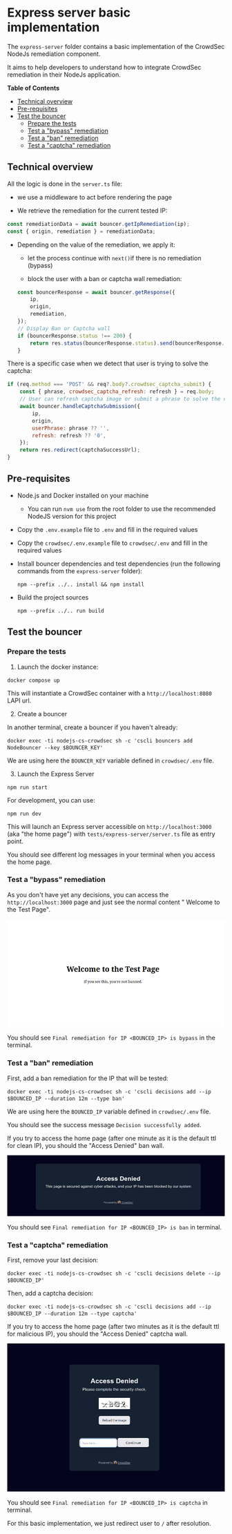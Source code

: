 # Express server basic implementation

The `express-server` folder contains a basic implementation of the CrowdSec NodeJs
remediation component.

It aims to help developers to understand how to integrate CrowdSec remediation in their NodeJs application.

**Table of Contents**

<!-- START doctoc generated TOC please keep comment here to allow auto update -->
<!-- DON'T EDIT THIS SECTION, INSTEAD RE-RUN doctoc TO UPDATE -->

-   [Technical overview](#technical-overview)
-   [Pre-requisites](#pre-requisites)
-   [Test the bouncer](#test-the-bouncer)
    -   [Prepare the tests](#prepare-the-tests)
    -   [Test a "bypass" remediation](#test-a-bypass-remediation)
    -   [Test a "ban" remediation](#test-a-ban-remediation)
    -   [Test a "captcha" remediation](#test-a-captcha-remediation)

<!-- END doctoc generated TOC please keep comment here to allow auto update -->

## Technical overview

All the logic is done in the `server.ts` file:

-   we use a middleware to act before rendering the page

-   We retrieve the remediation for the current tested IP:

```js
const remediationData = await bouncer.getIpRemediation(ip);
const { origin, remediation } = remediationData;
```

-   Depending on the value of the remediation, we apply it:

    -   let the process continue with `next()`if there is no remediation (bypass)

    -   block the user with a ban or captcha wall remediation:

    ```js
    const bouncerResponse = await bouncer.getResponse({
        ip,
        origin,
        remediation,
    });
    // Display Ban or Captcha wall
    if (bouncerResponse.status !== 200) {
        return res.status(bouncerResponse.status).send(bouncerResponse.html);
    }
    ```

There is a specific case when we detect that user is trying to solve the captcha:

```js
if (req.method === 'POST' && req?.body?.crowdsec_captcha_submit) {
    const { phrase, crowdsec_captcha_refresh: refresh } = req.body;
    // User can refresh captcha image or submit a phrase to solve the captcha
    await bouncer.handleCaptchaSubmission({
        ip,
        origin,
        userPhrase: phrase ?? '',
        refresh: refresh ?? '0',
    });
    return res.redirect(captchaSuccessUrl);
}
```

## Pre-requisites

-   Node.js and Docker installed on your machine

    -   You can run `nvm use` from the root folder to use the recommended NodeJS version for this project

-   Copy the `.env.example` file to `.env` and fill in the required values

-   Copy the `crowdsec/.env.example` file to `crowdsec/.env` and fill in the required values

-   Install bouncer dependencies and test dependencies (run the following commands from the `express-server` folder):

    ```shell
    npm --prefix ../.. install && npm install
    ```

-   Build the project sources

    ```shell
    npm --prefix ../.. run build
    ```

## Test the bouncer

### Prepare the tests

1. Launch the docker instance:

```shell
docker compose up
```

This will instantiate a CrowdSec container with a `http://localhost:8080` LAPI url.

2. Create a bouncer

In another terminal, create a bouncer if you haven't already:

```shell
docker exec -ti nodejs-cs-crowdsec sh -c 'cscli bouncers add NodeBouncer --key $BOUNCER_KEY'
```

We are using here the `BOUNCER_KEY` variable defined in `crowdsec/.env` file.

3. Launch the Express Server

```shell
npm run start
```

For development, you can use:

```shell
npm run dev
```

This will launch an Express server accessible on `http://localhost:3000` (aka "the home page") with
`tests/express-server/server.ts` file as entry point.

You should see different log messages in your terminal when you access the home page.

### Test a "bypass" remediation

As you don't have yet any decisions, you can access the `http://localhost:3000` page and just see the normal content "
Welcome to the Test Page".

![](./docs/bypass.png)

You should see `Final remediation for IP <BOUNCED_IP> is bypass` in the terminal.

### Test a "ban" remediation

First, add a ban remediation for the IP that will be tested:

```shell
docker exec -ti nodejs-cs-crowdsec sh -c 'cscli decisions add --ip $BOUNCED_IP --duration 12m --type ban'
```

We are using here the `BOUNCED_IP` variable defined in `crowdsec/.env` file.

You should see the success message `Decision successfully added`.

If you try to access the home page (after one minute as it is the default ttl for clean IP), you should the "Access
Denied" ban wall.

![](./docs/ban-wall.png)

You should see `Final remediation for IP <BOUNCED_IP> is ban` in terminal.

### Test a "captcha" remediation

First, remove your last decision:

```shell
docker exec -ti nodejs-cs-crowdsec sh -c 'cscli decisions delete --ip $BOUNCED_IP'
```

Then, add a captcha decision:

```shell
docker exec -ti nodejs-cs-crowdsec sh -c 'cscli decisions add --ip $BOUNCED_IP --duration 12m --type captcha'
```

If you try to access the home page (after two minutes as it is the default ttl for malicious IP), you should the "Access
Denied" captcha wall.

![](./docs/captcha-wall.png)

You should see `Final remediation for IP <BOUNCED_IP> is captcha` in terminal.

For this basic implementation, we just redirect user to `/` after resolution.
